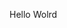 Hello Wolrd




























































































































































































































































































































































































































































































































































































































































































































































































































































































































































































































































































































































































































































































































































































































































































































































































































































































































































































































































































































































































































































































































































































































































































































































































































































































































































































































































































































































































































































































































































































































































































































































































































































































































































































































































































